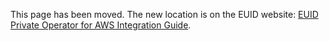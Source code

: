 This page has been moved. The new location is on the EUID website: [EUID Private Operator for AWS Integration Guide](https://euid.eu/docs/guides/operator-guide-aws-marketplace).
